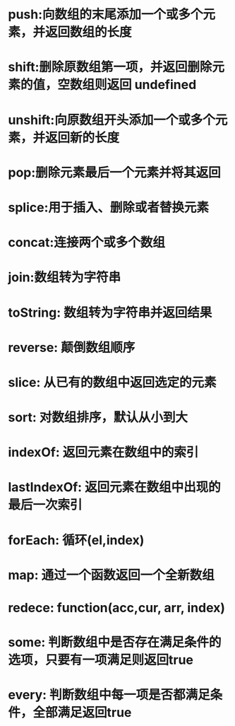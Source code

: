 # push:向数组的末尾添加一个或多个元素，并返回数组的长度

# shift:删除原数组第一项，并返回删除元素的值，空数组则返回 undefined

# unshift:向原数组开头添加一个或多个元素，并返回新的长度

# pop:删除元素最后一个元素并将其返回

# splice:用于插入、删除或者替换元素

# concat:连接两个或多个数组

# join:数组转为字符串

# toString: 数组转为字符串并返回结果

# reverse: 颠倒数组顺序

# slice: 从已有的数组中返回选定的元素

# sort: 对数组排序，默认从小到大

# indexOf: 返回元素在数组中的索引

# lastIndexOf: 返回元素在数组中出现的最后一次索引

# forEach: 循环(el,index)

# map: 通过一个函数返回一个全新数组

# redece: function(acc,cur, arr, index)

# some: 判断数组中是否存在满足条件的选项，只要有一项满足则返回true

# every: 判断数组中每一项是否都满足条件，全部满足返回true

